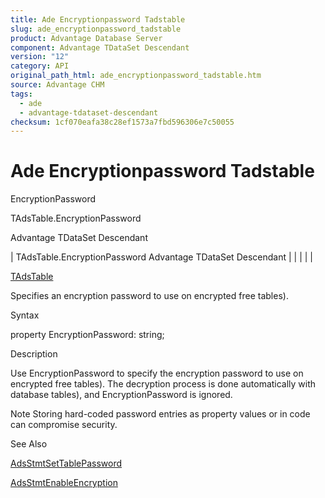 ```yaml
---
title: Ade Encryptionpassword Tadstable
slug: ade_encryptionpassword_tadstable
product: Advantage Database Server
component: Advantage TDataSet Descendant
version: "12"
category: API
original_path_html: ade_encryptionpassword_tadstable.htm
source: Advantage CHM
tags:
  - ade
  - advantage-tdataset-descendant
checksum: 1cf070eafa38c28ef1573a7fbd596306e7c50055
---
```


# Ade Encryptionpassword Tadstable

EncryptionPassword

TAdsTable.EncryptionPassword

Advantage TDataSet Descendant

| TAdsTable.EncryptionPassword  Advantage TDataSet Descendant |  |  |  |  |

[TAdsTable](ade_tadstable_7.md)

Specifies an encryption password to use on encrypted free tables).

Syntax

property EncryptionPassword: string;

Description

Use EncryptionPassword to specify the encryption password to use on encrypted free tables). The decryption process is done automatically with database tables), and EncryptionPassword is ignored.

Note Storing hard-coded password entries as property values or in code can compromise security.

See Also

[AdsStmtSetTablePassword](ade_adsstmtsettablepassword.md)

[AdsStmtEnableEncryption](ade_adsstmtenableencryption.md)
